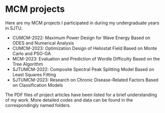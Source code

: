 # MCM projects

Here are my MCM projects I participated in during my undergraduate years in SJTU.

- CUMCM-2022: Maximum Power Design for Wave Energy Based on ODES and Numerical Analysis
- CUMCM-2023: Optimization Design of Heliostat Field Based on Monte Carlo and PSO-GA
- MCM-2023: Evaluation and Prediction of Wordle Difficulty Based on the Tree Algorithm
- SJTUMCM-2022: Composite Spectral Peak Splitting Model Based on Least Squares Fitting
- SJTUMCM-2023: Research on Chronic Disease-Related Factors Based on Classification Models

The PDF files of project articles have been listed for a brief understanding of my work. 
More detailed codes and data can be found in the correspondingly named folders.
